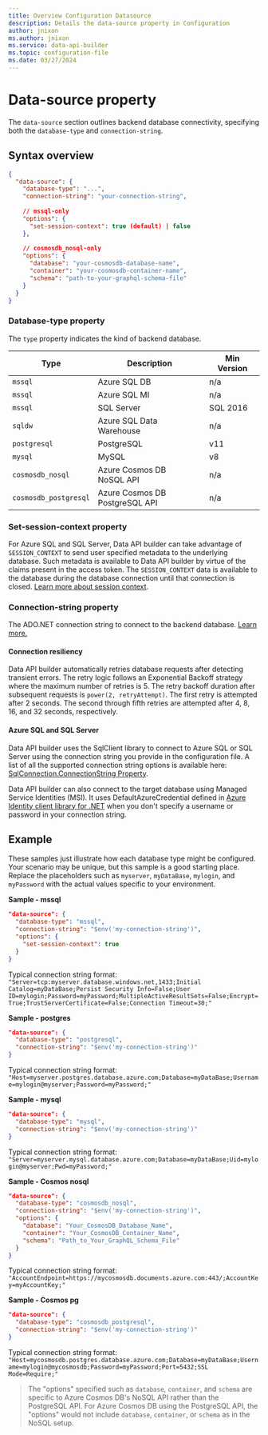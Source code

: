 ```yaml
---
title: Overview Configuration Datasource
description: Details the data-source property in Configuration
author: jnixon
ms.author: jnixon
ms.service: data-api-builder
ms.topic: configuration-file
ms.date: 03/27/2024
---
```


# Data-source property

The `data-source` section outlines backend database connectivity, specifying both the `database-type` and `connection-string`.

## Syntax overview

```json
{
  "data-source": {
    "database-type": "...",
    "connection-string": "your-connection-string",
    
    // mssql-only
    "options": {
      "set-session-context": true (default) | false
    },
    
    // cosmosdb_nosql-only
    "options": {
      "database": "your-cosmosdb-database-name", 
      "container": "your-cosmosdb-container-name",
      "schema": "path-to-your-graphql-schema-file"
    }
  }
}
```

### Database-type property

The `type` property indicates the kind of backend database.

| Type                  | Description              | Min Version |
| --------------------- | ------------------------ | ----------- |
| `mssql`               | Azure SQL DB             | n/a         |
| `mssql`               | Azure SQL MI             | n/a         |
| `mssql`               | SQL Server               | SQL 2016    |
| `sqldw`               | Azure SQL Data Warehouse | n/a         |
| `postgresql`          | PostgreSQL               | v11         |
| `mysql`               | MySQL                    | v8          |
| `cosmosdb_nosql`      | Azure Cosmos DB<br/>NoSQL API      | n/a         |
| `cosmosdb_postgresql` | Azure Cosmos DB<br/>PostgreSQL API | n/a         |

### Set-session-context property

For Azure SQL and SQL Server, Data API builder can take advantage of `SESSION_CONTEXT` to send user specified metadata to the underlying database. Such metadata is available to Data API builder by virtue of the claims present in the access token. The `SESSION_CONTEXT` data is available to the database during the database connection until that connection is closed. [Learn more about session context](/data-api-builder/azure-sql-session-context-rls.md).

### Connection-string property

The ADO.NET connection string to connect to the backend database. [Learn more.](/dotnet/framework/data/adonet/connection-strings)

#### Connection resiliency

Data API builder automatically retries database requests after detecting transient errors. The retry logic follows an Exponential Backoff strategy where the maximum number of retries is 5. The retry backoff duration after subsequent requests is `power(2, retryAttempt)`. The first retry is attempted after 2 seconds. The second through fifth retries are attempted after 4, 8, 16, and 32 seconds, respectively.

#### Azure SQL and SQL Server

Data API builder uses the SqlClient library to connect to Azure SQL or SQL Server using the connection string you provide in the configuration file. A list of all the supported connection string options is available here: [SqlConnection.ConnectionString Property](/dotnet/api/system.data.sqlclient.sqlconnection.connectionstring).

Data API builder can also connect to the target database using Managed Service Identities (MSI). It uses DefaultAzureCredential defined in [Azure Identity client library for .NET](/dotnet/api/overview/azure/Identity-readme#defaultazurecredential) when you don't specify a username or password in your connection string.

## Example

These samples just illustrate how each database type might be configured. Your scenario may be unique, but this sample is a good starting place. Replace the placeholders such as `myserver`, `myDataBase`, `mylogin`, and `myPassword` with the actual values specific to your environment.

**Sample - mssql**

```json
"data-source": {
  "database-type": "mssql",
  "connection-string": "$env('my-connection-string')",
  "options": {
    "set-session-context": true
  }
}
```

Typical connection string format: `"Server=tcp:myserver.database.windows.net,1433;Initial Catalog=myDataBase;Persist Security Info=False;User ID=mylogin;Password=myPassword;MultipleActiveResultSets=False;Encrypt=True;TrustServerCertificate=False;Connection Timeout=30;"`

**Sample - postgres**

```json
"data-source": {
  "database-type": "postgresql",
  "connection-string": "$env('my-connection-string')"
}
```

Typical connection string format: `"Host=myserver.postgres.database.azure.com;Database=myDataBase;Username=mylogin@myserver;Password=myPassword;"`

**Sample - mysql**

```json
"data-source": {
  "database-type": "mysql",
  "connection-string": "$env('my-connection-string')"
}
```

Typical connection string format: `"Server=myserver.mysql.database.azure.com;Database=myDataBase;Uid=mylogin@myserver;Pwd=myPassword;"`

**Sample - Cosmos nosql**

```json
"data-source": {
  "database-type": "cosmosdb_nosql",
  "connection-string": "$env('my-connection-string')",
  "options": {
    "database": "Your_CosmosDB_Database_Name",
    "container": "Your_CosmosDB_Container_Name",
    "schema": "Path_to_Your_GraphQL_Schema_File"
  }
}
```

Typical connection string format: `"AccountEndpoint=https://mycosmosdb.documents.azure.com:443/;AccountKey=myAccountKey;"`

**Sample - Cosmos pg**

```json
"data-source": {
  "database-type": "cosmosdb_postgresql",
  "connection-string": "$env('my-connection-string')"
}
```

Typical connection string format: `"Host=mycosmosdb.postgres.database.azure.com;Database=myDataBase;Username=mylogin@mycosmosdb;Password=myPassword;Port=5432;SSL Mode=Require;"`

> The "options" specified such as `database`, `container`, and `schema` are specific to Azure Cosmos DB's NoSQL API rather than the PostgreSQL API. For Azure Cosmos DB using the PostgreSQL API, the "options" would not include `database`, `container`, or `schema` as in the NoSQL setup.